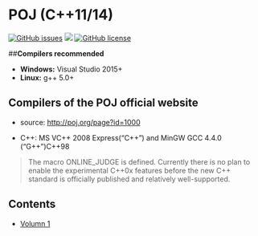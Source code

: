 # **POJ (C++11/14)**

[![GitHub issues](https://img.shields.io/github/issues/yzcyx/POJ-in-CPP.svg)](https://github.com/yzcyx/POJ-in-CPP/issues)
[![](https://img.shields.io/badge/POJ-website-green.svg)](http://poj.org/)
[![GitHub license](https://img.shields.io/badge/license-CC0-blue.svg)](https://github.com/yzcyx/POJ-in-CPP/blob/master/license)

##**Compilers recommended**

* **Windows:** Visual Studio 2015+
* **Linux:** g++ 5.0+

## **Compilers of the POJ official website** 

* source: http://poj.org/page?id=1000

* C++:	MS VC++ 2008 Express(“C++”) and MinGW GCC 4.4.0 (“G++”)C++98	

> The macro ONLINE_JUDGE is defined.
Currently there is no plan to enable the experimental C++0x features before the new C++ standard is officially published and relatively well-supported.


## **Contents**

*  [Volumn 1](https://github.com/yzcyx/POJ/tree/master/Vol1)
